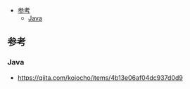 
- [参考](#%E5%8F%82%E8%80%83)
  - [Java](#Java)

## 参考

### Java
- https://qiita.com/kojocho/items/4b13e06af04dc937d0d9

